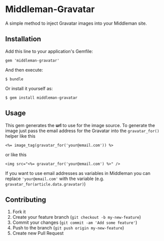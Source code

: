 # Middleman-Gravatar

A simple method to inject Gravatar images into your Middleman site.

## Installation

Add this line to your application's Gemfile:

    gem 'middleman-gravatar'

And then execute:

    $ bundle

Or install it yourself as:

    $ gem install middleman-gravatar

## Usage

This gem generates the **url** to use for the image source. To generate the image just pass the email address for the Gravatar into the `gravatar_for()` helper like this

    <%= image_tag(gravatar_for('your@email.com')) %> 

or like this

    <img src="<%= gravatar_for('your@email.com') %>" />

If you want to use email addresses as variables in Middleman you can replace `'your@email.com'` with the variable (e.g. `gravatar_for(article.data.gravatar)`)

## Contributing

1. Fork it
2. Create your feature branch (`git checkout -b my-new-feature`)
3. Commit your changes (`git commit -am 'Add some feature'`)
4. Push to the branch (`git push origin my-new-feature`)
5. Create new Pull Request
